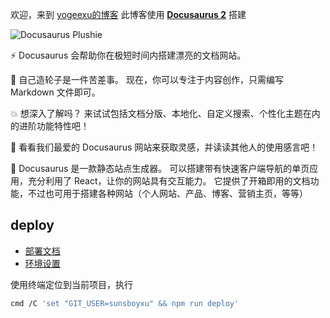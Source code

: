 欢迎，来到 [yogeexu的博客](https://sunsboyxu.github.io/yogeexu-docs/) 此博客使用 [**Docusaurus 2**](https://docusaurus.io/) 搭建

![Docusaurus Plushie](https://docusaurus.io/zh-CN/assets/images/social-card-8dc2413b4f9e86328bf77575e91171d7.png)

<!--truncate-->

⚡️ Docusaurus 会帮助你在极短时间内搭建漂亮的文档网站。

💸 自己造轮子是一件苦差事。 现在，你可以专注于内容创作，只需编写 Markdown 文件即可。

💥 想深入了解吗？ 来试试包括文档分版、本地化、自定义搜索、个性化主题在内的进阶功能特性吧！

💅 看看我们最爱的 Docusaurus 网站来获取灵感，并读读其他人的使用感言吧！

🧐 Docusaurus 是一款静态站点生成器。 可以搭建带有快速客户端导航的单页应用，充分利用了 React，让你的网站具有交互能力。 它提供了开箱即用的文档功能，不过也可用于搭建各种网站（个人网站、产品、博客、营销主页，等等）

## deploy

- [部署文档](https://docusaurus.io/zh-CN/docs/deployment)
- [环境设置](https://docusaurus.io/zh-CN/docs/deployment#environment-settings)

使用终端定位到当前项目，执行

``` bash
cmd /C 'set "GIT_USER=sunsboyxu" && npm run deploy'
```
